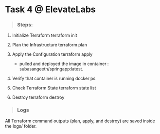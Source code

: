 # Task 4 @ ElevateLabs

> ### Steps:
1. Initialize Terraform
terraform init

2. Plan the Infrastructure
terraform plan

3. Apply the Configuration
terraform apply

   - pulled and deployed the image in container : subasangeeth/springapp:latest.

4. Verify that container is running
docker ps

5. Check Terraform State
terraform state list

6. Destroy 
terraform destroy

> ### Logs 

All Terraform command outputs (plan, apply, and destroy) are saved inside the logs/ folder.
